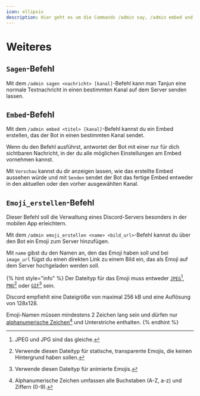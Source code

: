 ```yaml
---
icon: ellipsis
description: Hier geht es um die Commands /admin say, /admin embed und /admin createemoji.
---
```


# Weiteres

## `Sagen`-Befehl

Mit dem `/admin sagen <nachricht> [kanal]`-Befehl kann man Tanjun eine normale Textnachricht in einen bestimmten Kanal auf dem Server senden lassen.

## `Embed`-Befehl

Mit dem `/admin embed <titel> [kanal]`-Befehl kannst du ein Embed erstellen, das der Bot in einen bestimmten Kanal sendet.

Wenn du den Befehl ausführst, antwortet der Bot mit einer nur für dich sichtbaren Nachricht, in der du alle möglichen Einstellungen am Embed vornehmen kannst.

Mit `Vorschau` kannst du dir anzeigen lassen, wie das erstellte Embed aussehen würde und mit `Senden` sendet der Bot das fertige Embed entweder in den aktuellen oder den vorher ausgewählten Kanal.

## `Emoji_erstellen`-Befehl

Dieser Befehl soll die Verwaltung eines Discord-Servers besonders in der mobilen App erleichtern.

Mit dem `/admin emoji_erstellen <name> <bild_url>`-Befehl kannst du über den Bot ein Emoji zum Server hinzufügen.

Mit `name` gibst du den Namen an, den das Emoji haben soll und bei `image_url` fügst du einen direkten Link zu einem Bild ein, das als Emoji auf dem Server hochgeladen werden soll.

{% hint style="info" %}
Der Dateityp für das Emoji muss entweder [`JPEG`](#user-content-fn-1)[^1], [`PNG`](#user-content-fn-2)[^2] oder [`GIF`](#user-content-fn-3)[^3] sein.

Discord empfiehlt eine Dateigröße von maximal 256 kB und eine Auflösung von 128x128.

Emoji-Namen müssen mindestens 2 Zeichen lang sein und dürfen nur [alphanumerische Zeichen](#user-content-fn-4)[^4] und Unterstriche enthalten.
{% endhint %}

[^1]: JPEG und JPG sind das gleiche.

[^2]: Verwende diesen Dateityp für statische, transparente Emojis, die keinen Hintergrund haben sollen.

[^3]: Verwende diesen Dateityp für animierte Emojis.

[^4]: Alphanumerische Zeichen umfassen alle Buchstaben (A-Z, a-z) und Ziffern (0-9).
